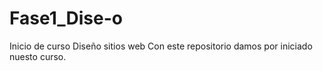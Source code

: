 # Fase1_Dise-o
Inicio de curso Diseño sitios web
Con este repositorio damos por iniciado nuesto curso.
